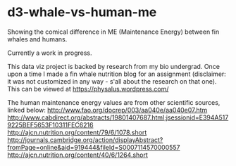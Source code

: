 # d3-whale-vs-human-me
Showing the comical difference in ME (Maintenance Energy) between fin whales and humans.

Currently a work in progress.

This data viz project is backed by research from my bio undergrad. Once upon a time I made a fin whale nutrition blog
for an assignment (disclaimer: it was not customized in any way - s'all about the research on that one). 
This can be viewed at https://physalus.wordpress.com/

The human maintenance energy values are from other scientific sources, linked below:
http://www.fao.org/docrep/003/aa040e/aa040e07.htm
http://www.cabdirect.org/abstracts/19801407687.html;jsessionid=E394A5179225BEF5653F10311FEC6216
http://ajcn.nutrition.org/content/79/6/1078.short
http://journals.cambridge.org/action/displayAbstract?fromPage=online&aid=919444&fileId=S0007114570000557
http://ajcn.nutrition.org/content/40/6/1264.short

